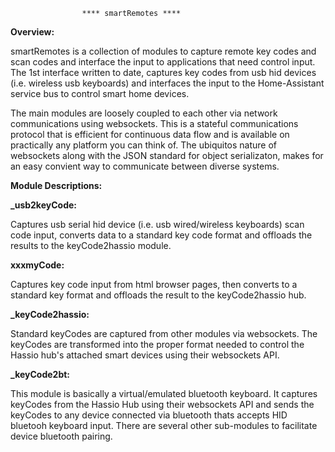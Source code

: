                     **** smartRemotes ****

<b>Overview:</b>

smartRemotes is a collection of modules to capture remote key codes and scan codes and interface the input to applications that need control input. The 1st interface written to date, captures key codes from usb hid devices (i.e. wireless usb keyboards) and interfaces the input to the Home-Assistant service bus to control smart home devices.

The main modules are loosely coupled to each other via network communications using websockets. This is a stateful communications protocol that is efficient for continuous data flow and is available on practically any platform you can think of. The ubiquitos nature of websockets along with the JSON standard for object serializaton, makes for an easy convient way to communicate between diverse systems.

<b>Module Descriptions:</b>
    
<b>_usb2keyCode:</b>

   Captures usb serial hid device (i.e. usb wired/wireless keyboards) scan code input, converts data to a standard key code format and offloads the results to the keyCode2hassio module. 
    
<b>xxxmyCode:</b>

Captures key code input from html browser pages, then converts to a standard key format and offloads the result to the keyCode2hassio hub.
    
<b>_keyCode2hassio:</b>

Standard keyCodes are captured from other modules via websockets. The keyCodes are transformed into the proper format needed to control the Hassio hub's attached smart devices using their websockets API.

<b>_keyCode2bt:</b>

This module is basically a virtual/emulated bluetooth keyboard. It captures keyCodes from the Hassio Hub using their websockets API and sends the keyCodes to any device connected via bluetooth thats accepts HID bluetooh keyboard input. There are several other sub-modules to facilitate device bluetooth pairing.
 
